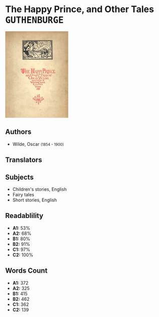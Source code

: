 # The Happy Prince, and Other Tales <kbd>GUTHENBURGE</kbd>

![](./cover.medium.jpg "")

## Authors


 - Wilde, Oscar <small>(1854 - 1900)</small>

## Translators



## Subjects


 - Children's stories, English
 - Fairy tales
 - Short stories, English

## Readablility


 - **A1:** 53%
 - **A2:** 68%
 - **B1:** 80%
 - **B2:** 91%
 - **C1:** 97%
 - **C2:** 100%

## Words Count


 - **A1:** 372
 - **A2:** 325
 - **B1:** 415
 - **B2:** 462
 - **C1:** 362
 - **C2:** 139
